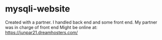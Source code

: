 # mysqli-website
Created with a partner. I handled back end and some front end. My partner was in charge of front end
Might be online at: https://junpar21.dreamhosters.com/
